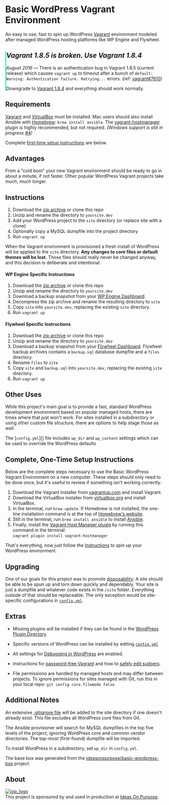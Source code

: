 # Basic WordPress Vagrant Environment

An easy to use, fast to spin up WordPress [Vagrant][] environment modeled after managed WordPress hosting platforms like WP Engine and Flywheel.

<div style="border-left: 3px solid #3e9; margin 1em;">
   <h2><em>Vagrant 1.8.5 is broken. Use Vagrant 1.8.4</em></h2><p><em>August 2016 &mdash; </em> There is an authentication bug in Vagrant 1.8.5 (current release) which causes <code>vagrant up</code> to timeout after a bunch of <code>default: Warning: Authentication failure. Retrying...</code> errors. (ref: <a href="https://github.com/mitchellh/vagrant/issues/7610">vagrant#7610</a>)</p><p>Downgrade to <a href="https://releases.hashicorp.com/vagrant/1.8.4/">Vagrant 1.8.4</a> and everything should work normally.</p>
</div>


## Requirements

[Vagrant][] and [VirtualBox][] must be installed. Mac users should also install Ansible with [Homebrew][]: `brew install ansible`. The [vagrant-hostmanager][] plugin is highly recommended, but not required.  *(Windows support is still in progress  [#4][windows])*

Complete [first-time setup instructions](#complete-one-time-setup-instructions) are below.

## Advantages
From a "cold boot" your new Vagrant environment should be ready to go in about a minute, if not faster. Other popular WordPress Vagrant projects take much, much longer. 


## Instructions

1. Download the [zip archive](https://github.com/ideasonpurpose/basic-wordpress-vagrant/archive/master.zip) or clone this repo
2. Unzip and rename the directory to `yoursite.dev`
3. Add your WordPress project to the `site` directory (or replace site with a clone)
4. Optionally copy a MySQL dumpfile into the project directory
5. Run `vagrant up`

When the Vagrant environment is provisioned a fresh install of WordPress will be applied to the `site` directory. **Any changes to core files or default themes will be lost.** Those files should really never be changed anyway, and this decision is deliberate and intentional. 

#### WP Engine Specific Instructions
1. Download the [zip archive](https://github.com/ideasonpurpose/basic-wordpress-vagrant/archive/master.zip) or clone this repo
2. Unzip and rename the directory to `yoursite.dev`
3. Download a backup snapshot from your [WP Engine Dashboard](https://my.wpengine.com).
4. Decompress the zip archive and rename the resulting directory to `site`
5. Copy `site` into `yoursite.dev`, replacing the existing `site` directory.
6. Run `vagrant up`


#### Flywheel Specific Instructions

1. Download the [zip archive](https://github.com/ideasonpurpose/basic-wordpress-vagrant/archive/master.zip) or clone this repo
2. Unzip and rename the directory to `yoursite.dev`
3. Download a backup snapshot from your [Flywheel Dashboard](https://app.getflywheel.com). Flywheel backup archives contains a `backup.sql` database dumpfile and a `files` directory.
4. Rename `files` to `site`
5. Copy `site` and `backup.sql` into `yoursite.dev`, replacing the existing `site` directory.
6. Run `vagrant up`


## Other Uses

While this project's main goal is to provide a fast, standard WordPress development environment based on popular managed hosts, there are times where that just won't work. For sites installed in a subdirectory or using other custom file structure, there are options to help stage those as well.

The [`config.yml`][] file includes `wp_dir` and `wp_content` settings which can be used to override the WordPress defaults

## Complete, One-Time Setup Instructions

Below are the complete steps necessary to use the Basic WordPress Vagrant Environment on a new computer. These steps should only need to be done once, but it's useful to review if something isn't working correctly. 

1. Download the Vagrant installer from [vagrantup.com][vagrant] and install Vagrant.
2. Download the VirtualBox installer from [virtualbox.org][virtualbox] and install VirtualBox.
3. In the terminal, run `brew update`. If Homebrew is not installed, the one-line installation command is at the top of [Homebrew's website][homebrew].
4. Still in the terminal, run `brew install ansible` to install [Ansible][].
5. Finally, install the [Vagrant Host Manager plugin][vagrant-hostmanager] by running this command in the terminal:  
   `vagrant plugin install vagrant-hostmanager`

That's everything, now just follow the [Instructions](#instructions) to spin up your WordPress environment.

## Upgrading

One of our goals for this project was to promote [disposability](http://12factor.net/disposability): A site should be able to be spun up and torn down quickly and dependably. Your site is just a dumpfile and whatever code exists in the `/site` folder. Everything outside of that should be replaceable. The only exception would be site-specific configurations in        [`config.yml`][config].

## Extras

* Missing plugins will be installed if they can be found in the [WordPress Plugin Directory](https://wordpress.org/plugins/).

* Specific versions of WordPress can be installed by editing [`config.yml`][config]

* All settings for [Debugging in WordPress](https://codex.wordpress.org/Debugging_in_WordPress) are enabled.  

* Instructions for [password-free Vagrant](https://gist.github.com/joemaller/41912f5d027a4adc7c14) and how to [safely edit sudoers](http://stackoverflow.com/a/14101449).

* File permissions are handled by managed hosts and may differ between projects. To ignore permissions for sites managed with Git, run this in your local repo: `git config core.filemode false`


## Additional Notes

An extensive [.gitignore file][gitignore] will be added to the site directory if one doesn't already exist. This file excludes all WordPress core files from Git.

The Ansible provisioner will search for MySQL dumpfiles in the top five levels of the project, ignoring WordPress core and common vendor directories. The top-most (first-found) dumpfile will be imported.

To install WordPress in a subdirectory, set `wp_dir` in `config.yml`.

The base box was generated from the [ideasonpurpose/basic-wordpress-box](https://github.com/ideasonpurpose/basic-wordpress-box) project. 



## About

[![iop_logo](https://cloud.githubusercontent.com/assets/8320/9443542/944a8bce-4a4f-11e5-9d2f-54999b1687d5.png)][iop]  
This project is sponsored by and used in production at [Ideas On Purpose][iop].

[iop]: http://ideasonpurpose.com
[vagrant]: https://www.vagrantup.com
[virtualbox]: https://www.virtualbox.org
[ansible]: http://docs.ansible.com/ansible/intro_installation.html
[homebrew]: http://brew.sh
[gitignore]: https://gist.github.com/joemaller/4f7518e0d04a82a3ca16
[vagrant-hostmanager]: https://github.com/smdahlen/vagrant-hostmanager
[config]: https://github.com/ideasonpurpose/basic-wordpress-vagrant/blob/master/ansible/config.yml
[windows]: https://github.com/ideasonpurpose/basic-wordpress-vagrant/issues/4
